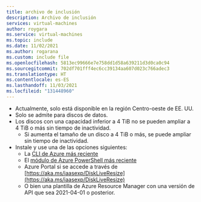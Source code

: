 ```yaml
---
title: archivo de inclusión
description: Archivo de inclusión
services: virtual-machines
author: roygara
ms.service: virtual-machines
ms.topic: include
ms.date: 11/02/2021
ms.author: rogarana
ms.custom: include file
ms.openlocfilehash: 5813ec99666e7e758dd1d58a639211d3d0ca0c94
ms.sourcegitcommit: 702df701fff4ec6cc39134aa607d023c766adec3
ms.translationtype: HT
ms.contentlocale: es-ES
ms.lasthandoff: 11/03/2021
ms.locfileid: "131448960"
---
```

- Actualmente, solo está disponible en la región Centro-oeste de EE. UU.
- Solo se admite para discos de datos.
- Los discos con una capacidad inferior a 4 TiB no se pueden ampliar a 4 TiB o más sin tiempo de inactividad.
    - Si aumenta el tamaño de un disco a 4 TiB o más, se puede ampliar sin tiempo de inactividad.
- Instale y use una de las opciones siguientes:
    - La [CLI de Azure más reciente](/cli/azure/install-azure-cli)
    - El [módulo de Azure PowerShell más reciente](/powershell/azure/install-az-ps)
    - Azure Portal si se accede a través de [https://aka.ms/iaasexp/DiskLiveResize](https://aka.ms/iaasexp/DiskLiveResize)
    - O bien una plantilla de Azure Resource Manager con una versión de API que sea 2021-04-01 o posterior.